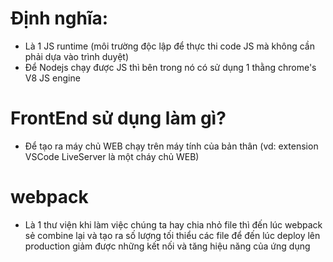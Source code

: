 # Định nghĩa:
- Là 1 JS runtime (môi trường độc lập để thực thi code JS mà không cần phải dựa vào trình duyệt)
- Để Nodejs chạy được JS thì bên trong nó có sử dụng 1 thằng chrome's V8 JS engine

# FrontEnd sử dụng làm gì?
- Để tạo ra máy chủ WEB chạy trên máy tính của bản thân (vd: extension VSCode LiveServer là một cháy chủ WEB)

# webpack 
- Là 1 thư viện khi làm việc chúng ta hay chia nhỏ file thì đến lúc webpack sẻ combine lại và tạo ra số lượng tối thiểu các file để đến lúc deploy lên production giảm được những kết nối và tăng hiệu năng của ứng dụng